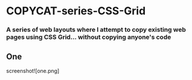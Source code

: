 # COPYCAT-series-CSS-Grid
### A series of web layouts where I attempt to copy existing web pages using CSS Grid... without copying anyone's code

## One
screenshot![one.png]

